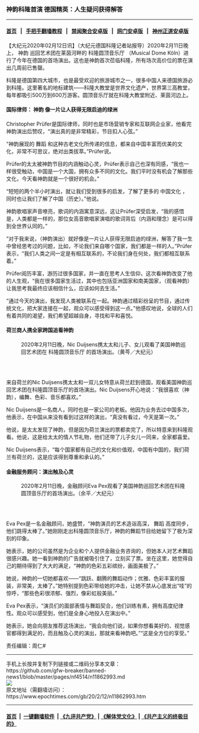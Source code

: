 ### 神韵科隆首演 德国精英：人生疑问获得解答
------------------------

#### [首页](https://github.com/gfw-breaker/banned-news1/blob/master/README.md) &nbsp;&nbsp;|&nbsp;&nbsp; [手把手翻墙教程](https://github.com/gfw-breaker/guides/wiki) &nbsp;&nbsp;|&nbsp;&nbsp; [禁闻聚合安卓版](https://github.com/gfw-breaker/bn-android) &nbsp;&nbsp;|&nbsp;&nbsp; [网门安卓版](https://github.com/oGate2/oGate) &nbsp;&nbsp;|&nbsp;&nbsp; [神州正道安卓版](https://github.com/SzzdOgate/update) 



<div><p>
 【大纪元2020年02月12日讯】（大纪元德国科隆记者站报导）2020年2月11日晚上，
 <ok href="https://www.epochtimes.com/gb/tag/%E7%A5%9E%E9%9F%B5.html">
  神韵
 </ok>
 巡回艺术团在莱茵河畔的
 <ok href="https://www.epochtimes.com/gb/tag/%E7%A7%91%E9%9A%86%E5%9C%86%E9%A1%B6%E9%9F%B3%E4%B9%90%E5%8E%85.html">
  科隆圆顶音乐厅
 </ok>
 （Musical Dome Köln）进行了今年在德国的首场演出。这也是神韵首次莅临科隆，所有场次高价位的票在演出几周前已售罄。
</p>
<p>
 科隆是德国第四大城市，也是最受欢迎的旅游城市之一，很多中国人来德国旅游必到科隆。这里著名的地标建筑——科隆大教堂是世界文化遗产，世界第三高教堂，每年都吸引500万到600万游客。圆顶音乐厅就在科隆大教堂附近、莱茵河边上。
</p>
<h4>
 国际律师：
 <ok href="https://www.epochtimes.com/gb/tag/%E7%A5%9E%E9%9F%B5.html">
  神韵
 </ok>
 像一片让人获得无限启迪的绿洲
</h4>
<p>
 Christopher Prüfer是国际律师，同时也是市场营销专家和互联网企业家，他看完神韵演出后赞叹，“演出真的是非常精彩，节目扣人心弦。”
</p>
<p>
 “神韵展现的
 <ok href="https://www.epochtimes.com/gb/tag/%E8%88%9E%E8%B9%88.html">
  舞蹈
 </ok>
 和这种古老文化所传递的信息，都来自中国丰富而优美的文化，非常不可思议，绝对出类拔萃。”Prüfer说。
</p>
<p>
 Prüfer的太太被神韵节目的内涵触动心灵，Prüfer表示自己也深有同感，“我也一样很受触动，中国是一个大国，拥有众多不同的文化。我们平时没有机会了解那些文化，今天看神韵就是一个很好的机会。”
</p>
<p>
 “短短的两个半小时演出，就让我们受到很多的启发，了解了更多的
 <ok href="https://www.epochtimes.com/gb/tag/%E4%B8%AD%E5%9B%BD%E6%96%87%E5%8C%96.html">
  中国文化
 </ok>
 ，同时也让我们了解了中国（历史）。”他说。
</p>
<p>
 神韵歌唱家声音嘹亮，歌词的内涵寓意深远，这让Prüfer深受启发，“我的感悟是，人类都是一样的，那位女高音歌唱家演唱的歌词背后（内涵和理念）是可以得到全世界认同的。”
</p>
<p>
 “对于我来说，（神韵演出）就好像是一片让人获得无限启迪的绿洲，解答了我一生中曾经思考过的问题，比如，不论我们来自哪个国家，我们都是一样的人。”Prüfer表示，“我们人类之间一定是有相互联系的，不论我们身在何处，我们都相互联系着。”
</p>
<p>
 Prüfer阅历丰富，游历过很多国家，并一直在思考人生信仰，这次看神韵改变了他的人生观，“我在很多国家生活过，其中也包括亚洲国家和南美国家，（观看神韵）让我思考我最终应该相信什么，应该如何去生活。”
</p>
<p>
 “通过今天的演出，我发现人类被联系在一起。神韵通过精彩纷呈的节目，通过传统文化，把大家连接在一起，观众可以感受得到这一点。”他感叹地说，全球的人们有着共同的渴望，我们希望超越自身，寻找和平和喜悦。
</p>
<h4>
 荷兰商人携全家跨国追看神韵
</h4>
<figure class="wp-caption aligncenter" id="attachment_11863119" style="width: 450px">
 <ok href="http://i.epochtimes.com/assets/uploads/2020/02/2002111835582639.jpg">
  <img alt="" class="wp-image-11863119 size-medium" src="http://i.epochtimes.com/assets/uploads/2020/02/2002111835582639-450x300.jpg"/>
 </ok>
 <br/><figcaption class="wp-caption-text">
  2020年2月11日晚，Nic Duijsens携太太和儿子、女儿观看了美国神韵巡回艺术团在
  <ok href="https://www.epochtimes.com/gb/tag/%E7%A7%91%E9%9A%86%E5%9C%86%E9%A1%B6%E9%9F%B3%E4%B9%90%E5%8E%85.html">
   科隆圆顶音乐厅
  </ok>
  的首场演出。（黄芩／大纪元）
 </figcaption><br/>
</figure><br/>
<p>
 来自荷兰的Nic Duijsens携太太和一双儿女特意从荷兰赶到德国，观看美国神韵巡回艺术团在科隆圆顶音乐厅的首场演出。Nic Duijsens开心地说：“我很喜欢（神韵），编舞、色彩、音乐都喜欢。”
</p>
<p>
 Nic Duijsens是一名商人，同时也是一家公司的老板。他因为业务去过中国多次，他表示，在中国从来没有看到过这样的演出，“真没有看过，今天是第一次。”
</p>
<p>
 他说，是太太发现了神韵，但是因为荷兰演出的票都卖完了，所以特意来到科隆观看。他说，这是给太太的情人节礼物，他们还带了儿子女儿一同来，全家都喜爱。
</p>
<p>
 Nic Duijsens表示，“每个国家都有自己的文化和价值观，中国有中国的，我们荷兰有荷兰的，这是应该得到尊重和承认的。”
</p>
<h4>
 金融服务顾问：演出触及心灵
</h4>
<figure class="wp-caption aligncenter" id="attachment_11863126" style="width: 450px">
 <ok href="http://i.epochtimes.com/assets/uploads/2020/02/2002111836122639.jpg">
  <img alt="" class="wp-image-11863126 size-medium" src="http://i.epochtimes.com/assets/uploads/2020/02/2002111836122639-450x300.jpg"/>
 </ok>
 <br/><figcaption class="wp-caption-text">
  2020年2月11日晚，金融顾问Eva Pex观看了美国神韵巡回艺术团在科隆圆顶音乐厅的首场演出。（余平／大纪元）
 </figcaption><br/>
</figure><br/>
<p>
 Eva Pex是一名金融顾问，她盛赞，“神韵演员的艺术造诣高深，
 <ok href="https://www.epochtimes.com/gb/tag/%E8%88%9E%E8%B9%88.html">
  舞蹈
 </ok>
 高度同步，他们跳得太棒了。”她刚刚走出科隆圆顶音乐厅，神韵的舞蹈节目给她留下了极为深刻的印象。
</p>
<p>
 她表示，她的公司虽然是为企业和个人提供金融业务咨询的，但她本人对艺术舞蹈很感兴趣。她一看到神韵的广告就被吸引住了，立刻买了票。坐在这里，她觉得自己的期待得到了大大的满足，“神韵的色彩五彩缤纷，画面美极了。”
</p>
<p>
 她说，神韵的一切她都喜欢——“跳跃、翻腾的舞蹈动作；优雅、色彩丰富的服装，非常美，太棒了。”她特别提到色彩带给她的冲击，让她不禁从心底发出“哇”的惊呼，“那些色彩很浓郁、强烈，像彩虹般美丽。”
</p>
<p>
 Eva Pex表示，“演员们的面部表情与舞蹈契合，他们训练有素，拥有高度纪律性。观众可以感受到，他们是全身心地投入在演出中。”
</p>
<p>
 她表示，她会向朋友推荐这场演出，“我会向他们说，如果你想看美好的、视觉感官都得到满足的，而且触及心灵的演出，那就来看神韵吧。”“这是全方位的享受。”
</p>
<p>
 责任编辑：周仁#
</p>
</div>
<hr/>
手机上长按并复制下列链接或二维码分享本文章：<br/>
https://github.com/gfw-breaker/banned-news1/blob/master/pages/nf4514/n11862993.md <br/>
<a href='https://github.com/gfw-breaker/banned-news1/blob/master/pages/nf4514/n11862993.md'><img src='https://github.com/gfw-breaker/banned-news1/blob/master/pages/nf4514/n11862993.md.png'/></a> <br/>
原文地址（需翻墙访问）：https://www.epochtimes.com/gb/20/2/12/n11862993.htm


------------------------
#### [首页](https://github.com/gfw-breaker/banned-news1/blob/master/README.md) &nbsp;|&nbsp; [一键翻墙软件](https://github.com/gfw-breaker/nogfw/blob/master/README.md) &nbsp;| [《九评共产党》](https://github.com/gfw-breaker/9ping.md/blob/master/README.md#九评之一评共产党是什么) | [《解体党文化》](https://github.com/gfw-breaker/jtdwh.md/blob/master/README.md) | [《共产主义的终极目的》](https://github.com/gfw-breaker/gczydzjmd.md/blob/master/README.md)


<img src='http://gfw-breaker.win/banned-news/pages/nf4514/n11862993.md' width='0px' height='0px'/>